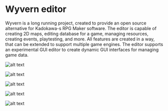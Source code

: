# Wyvern editor
Wyvern is a long running project, created to provide an open source alternative for Kadokawa-s RPG Maker software.
The editor is capable of creating 2D maps, editing database for a game, managing resources, creating events, playtesting, and more.
All features are created in a way, that can be extended to support multiple game engines.
The editor supports an experimental GUI editor to create dynamic GUI interfaces for managing game data.

![alt text](showcase/1.png)

![alt text](showcase/2.png)

![alt text](showcase/3.png)

![alt text](showcase/4.png)

![alt text](showcase/5.png)
